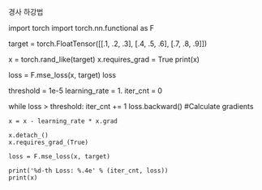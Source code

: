 경사 하강법

import torch
import torch.nn.functional as F

target = torch.FloatTensor([[.1, .2, .3],
                           [.4, .5, .6],
                           [.7, .8, .9]])

x = torch.rand_like(target)
x.requires_grad = True
print(x)

loss = F.mse_loss(x, target)
loss

threshold = 1e-5
learning_rate = 1.
iter_cnt = 0

while loss > threshold:
    iter_cnt += 1
    loss.backward() #Calculate gradients
    
    x = x - learning_rate * x.grad
    
    x.detach_()
    x.requires_grad_(True)
    
    loss = F.mse_loss(x, target)
    
    print('%d-th Loss: %.4e' % (iter_cnt, loss))
    print(x)


